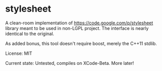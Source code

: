 # stylesheet
A clean-room implementation of https://code.google.com/p/stylesheet library meant to be used in non-LGPL project.
The interface is nearly identical to the original.

As added bonus, this tool doesn't require boost, merely the C++11 stdlib.

License: MIT

Current state: Untested, compiles on XCode-Beta. More later!
